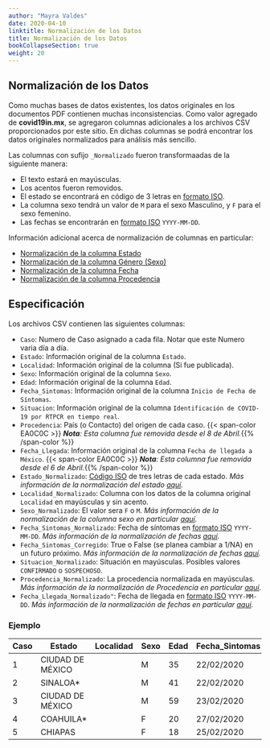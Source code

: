```yaml
---
author: "Mayra Valdes"
date: 2020-04-10
linktitle: Normalización de los Datos
title: Normalización de los Datos
bookCollapseSection: true
weight: 20
---
```


## Normalización de los Datos

Como muchas bases de datos existentes, los datos originales en los documentos PDF contienen muchas inconsistencias. Como valor agregado de **covid19in.mx**, se agregaron columnas adicionales a los archivos CSV proporcionados por este sitio. En dichas columnas se podrá encontrar los datos originales normalizados para análisis más sencillo.

Las columnas con sufijo `_Normalizado` fueron transformaadas de la siguiente manera:

* El texto estará en mayúsculas.
* Los acentos fueron removidos.
* El estado se encontrará en código de 3 letras en [formato ISO](https://www.iso.org/obp/ui/#iso:code:3166:MX).
* La columna sexo tendrá un valor de `M` para el sexo Masculino, y `F` para el sexo femenino.
* Las fechas se encontrarán en [formato ISO](https://www.iso.org/iso-8601-date-and-time-format.html) `YYYY-MM-DD`.

Información adicional acerca de normalización de columnas en particular:

* [Normalización de la columna Estado](/docs/datos/tablas-casos/normalizacion/estado/)
* [Normalización de la columna Género (Sexo)](/docs/datos/tablas-casos/normalizacion/genero/)
* [Normalización de la columna Fecha](/docs/datos/tablas-casos/normalizacion/fecha/)
* [Normalización de la columna Procedencia](/docs/datos/tablas-casos/normalizacion/procedencia/)

## Especificación
Los archivos CSV contienen las siguientes columnas:

- `Caso`: Numero de Caso asignado a cada fila. Notar que este Numero varia día a día.
- `Estado`: Información original de la columna `Estado`.
- `Localidad`: Información original de la columna (Si fue publicada).
- `Sexo`: Información original de la columna `Sexo`.
- `Edad`: Información original de la columna `Edad`.
- `Fecha_Sintomas`: Información original de la columna `Inicio de Fecha de Síntomas`.
- `Situacion`: Información original de la columna `Identificación de COVID-19 por RTPCR en tiempo real`.
- `Procedencia`: País (o Contacto) del origen de cada caso. {{< span-color EA0C0C >}} <em><strong>Nota</strong>: Esta columna fue removida desde el 8 de Abril.</em>{{% /span-color %}}
- `Fecha_Llegada`: Información original de la columna `Fecha de llegada a México`. {{< span-color EA0C0C >}} <em><strong>Nota</strong>: Esta columna fue removida desde el 6 de Abril.</em>{{% /span-color %}}
- `Estado_Normalizado`: [Código ISO](https://www.iso.org/obp/ui/#iso:code:3166:MX) de tres letras de cada estado. _Más información de la normalización del estado [aquí](/docs/datos/tablas-casos/normalizacion/estado/)._
- `Localidad_Normalizado`: Columna con los datos de la columna original `Localidad` en mayúsculas y sin acento.
- `Sexo_Normalizado`: El valor sera `F` o `M`. _Más información de la normalización de la columna sexo en particular [aquí](/docs/datos/tablas-casos/normalizacion/genero/)._
- `Fecha_Sintomas_Normalizado`: Fecha de síntomas en [formato ISO](https://www.iso.org/iso-8601-date-and-time-format.html) `YYYY-MM-DD`. _Más información de la normalización de fechas [aquí](/docs/datos/tablas-casos/normalizacion/fecha/)._
- `Fecha_Sintomas_Corregido`: True o False (se planea cambiar a 1/NA) en un futuro próximo. _Más información de la normalización de fechas [aquí](/docs/datos/tablas-casos/normalizacion/fecha/)._
- `Situacion_Normalizado`: Situación en mayúsculas. Posibles valores `CONFIRMADO` o `SOSPECHOSO`.
- `Procedencia_Normalizado`: La procedencia normalizada en mayúsculas. _Más información de la normalización de Procedencia en particular [aquí](/docs/datos/tablas-casos/normalizacion/procedencia/)._
- `Fecha_Llegada_Normalizado"`: Fecha de llegada en [formato ISO](https://www.iso.org/iso-8601-date-and-time-format.html) `YYYY-MM-DD`. _Más información de la normalización de fechas en particular [aquí](/docs/datos/tablas-casos/normalizacion/fecha/)._

### Ejemplo

| Caso | Estado           | Localidad | Sexo | Edad | Fecha_Sintomas | Situacion  | Procedencia    | Fecha_Llegada | Estado_Normalizado | Localidad_Normalizado | Sexo_Normalizado | Fecha_Sintomas_Normalizado | Fecha_Sintomas_Corregido | Situacion_Normalizado | Procedencia_Normalizado | Fecha_Llegada_Normalizado |
|------|------------------|-----------|------|------|----------------|------------|----------------|---------------|--------------------|-----------------------|------------------|----------------------------|--------------------------|-----------------------|-------------------------|---------------------------|
| 1    | CIUDAD DE MÉXICO |           | M    | 35   | 22/02/2020     | confirmado | Italia         | 22/02/2020    | CMX                |                       | M                | 2020-02-22                 | False                    | CONFIRMADO            | ITALIA                  | 2020-02-22                |
| 2    | SINALOA*         |           | M    | 41   | 22/02/2020     | confirmado | Italia         | 21/02/2020    | SIN                |                       | M                | 2020-02-22                 | False                    | CONFIRMADO            | ITALIA                  | 2020-02-21                |
| 3    | CIUDAD DE MÉXICO |           | M    | 59   | 23/02/2020     | confirmado | Italia         | 22/02/2020    | CMX                |                       | M                | 2020-02-23                 | False                    | CONFIRMADO            | ITALIA                  | 2020-02-22                |
| 4    | COAHUILA*        |           | F    | 20   | 27/02/2020     | confirmado | Italia         | 25/02/2020    | COA                |                       | F                | 2020-02-27                 | False                    | CONFIRMADO            | ITALIA                  | 2020-02-25                |
| 5    | CHIAPAS          |           | F    | 18   | 25/02/2020     | confirmado | Italia         | 25/02/2020    | CHP                |                       | F                | 2020-02-25                 | False                    | CONFIRMADO            | ITALIA                  | 2020-02-25                |

